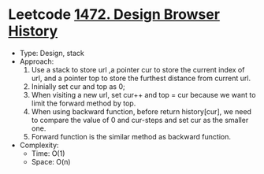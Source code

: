 # Leetcode [1472. Design Browser History](https://leetcode.com/problems/design-browser-history/)
- Type: Design, stack
- Approach:
	1. Use a stack to store url ,a pointer cur to store the current index of url, and a pointer top to store the furthest distance from current url.
	2. Ininially set cur and top as 0;
	3. When visiting a new url, set cur++ and top = cur because we want to limit the forward method by top.
	4. When using backward function, before return history[cur], we need to compare the value of 0 and cur-steps and set cur as the smaller one.
	5. Forward function is the similar method as backward function.
- Complexity:
	- Time: O(1)
	- Space: O(n)